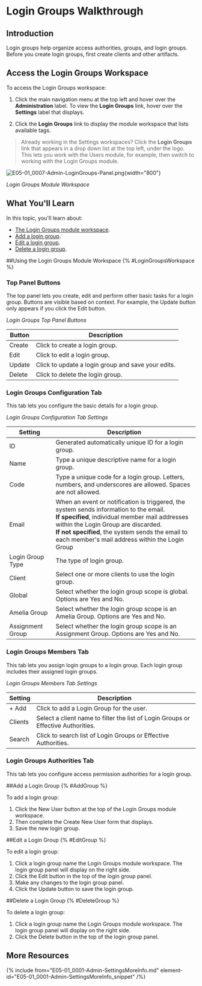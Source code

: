 # Login Groups Walkthrough

## Introduction

Login groups help organize access authorities, groups, and login groups. Before you create login groups, first create clients and other artifacts.

## Access the Login Groups Workspace

To access the Login Groups workspace:

1. Click the main navigation menu at the top left and hover over the **Administration** label. To view the **Login Groups** link, hover over the **Settings** label that displays.

2. Click the **Login Groups** link to display the module workspace that lists available tags.

> Already working in the Settings workspaces? Click the **Login Groups** link that appears in a drop down list at the top left, under the logo. This lets you work with the Users module, for example, then switch to working with the Login Groups module.

![E05-01_0007-Admin-LoginGroups-Panel.png](E05-01_0007-Admin-LoginGroups-Panel.png){width="800"}

*Login Groups Module Workspace*

## What You'll Learn

In this topic, you'll learn about:

* [The Login Groups module workspace](#LoginGroupsWorkspace).
* [Add a login group](#AddGroup).
* [Edit a login group](#EditGroup).
* [Delete a login group](#DeleteGroup).


##Using the Login Groups Module Workspace {% #LoginGroupsWorkspace %}

### Top Panel Buttons

The top panel lets you create, edit and perform other basic tasks for a login group. Buttons are visible based on context. For example, the Update button only appears if you click the Edit button.

*Login Groups Top Panel Buttons*

| Button          | Description                                         |
|-----------------|-----------------------------------------------------|
| Create          | Click to create a login group.                      |
| Edit            | Click to edit a login group.                       |
| Update          | Click to update a login group and save your edits. |
| Delete          | Click to delete the login group.                   |

### Login Groups Configuration Tab

This tab lets you configure the basic details for a login group.

*Login Groups Configuration Tab Settings*

| Setting          | Description                                                                                                                                                                                                                                                                                   |
|------------------|-----------------------------------------------------------------------------------------------------------------------------------------------------------------------------------------------------------------------------------------------------------------------------------------------|
| ID               | Generated automatically unique ID for a login group.                                                                                                                                                                                                                                          |
| Name             | Type a unique descriptive name for a login group.                                                                                                                                                                                                                                             |
| Code             | Type a unique code for a login group. Letters, numbers, and underscores are allowed. Spaces are not allowed.                                                                                                                                                                                  |
| Email            | When an event or notification is triggered, the system sends information to the email.<br/>**If specified**, individual member mail addresses within the Login Group are discarded.<br/>**If not specified**, the system sends the email to each member's mail address within the Login Group |
| Login Group Type | The type of login group.                                                                                                                                                                                                                                                                      |
| Client           | Select one or more clients to use the login group.                                                                                                                                                                                                                                            |
| Global           | Select whether the login group scope is global. Options are Yes and No.                                                                                                                                                                                                                       |
| Amelia Group     | Select whether the login group scope is an Amelia Group. Options are Yes and No.                                                                                                                                                                                                              |
| Assignment Group | Select whether the login group scope is an Assignment Group. Options are Yes and No.                                                                                                                                                                                                          |

### Login Groups Members Tab

This tab lets you assign login groups to a login group. Each login group includes their assigned login groups.

*Login Groups Members Tab Settings*

| Setting | Description                                                                       |
|---------|-----------------------------------------------------------------------------------|
| + Add   | Click to add a Login Group for the user.                                          |
| Clients | Select a client name to filter the list of Login Groups or Effective Authorities. |
| Search  | Click to search list of Login Groups or Effective Authorities.                                             |


### Login Groups Authorities Tab

This tab lets you configure access permission authorities for a login group.



##Add a Login Group {% #AddGroup %}

To add a login group:

1. Click the New User button at the top of the Login Groups module workspace.
2. Then complete the Create New User form that displays.
3. Save the new login group.

##Edit a Login Group {% #EditGroup %}

To edit a login group:

1. Click a login group name the Login Groups module workspace. The login group panel will display on the right side.
2. Click the Edit button in the top of the login group panel.
3. Make any changes to the login group panel.
4. Click the Update button to save the login group.

##Delete a Login Group {% #DeleteGroup %}

To delete a login group:

1. Click a login group name the Login Groups module workspace. The login group panel will display on the right side.
2. Click the Delete button in the top of the login group panel.



## More Resources

{% include from="E05-01_0001-Admin-SettingsMoreInfo.md" element-id="E05-01_0001-Admin-SettingsMoreInfo_snippet" /%}
